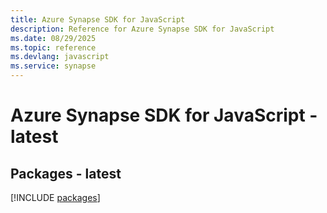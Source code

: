 ```yaml
---
title: Azure Synapse SDK for JavaScript
description: Reference for Azure Synapse SDK for JavaScript
ms.date: 08/29/2025
ms.topic: reference
ms.devlang: javascript
ms.service: synapse
---
```

# Azure Synapse SDK for JavaScript - latest
## Packages - latest
[!INCLUDE [packages](synapse-index.md)]
